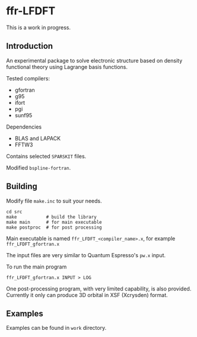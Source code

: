 # ffr-LFDFT

This is a work in progress.

## Introduction

An experimental package to solve electronic structure based on density functional theory
using Lagrange basis functions.

Tested compilers:
- gfortran
- g95
- ifort
- pgi
- sunf95

Dependencies
- BLAS and LAPACK
- FFTW3

Contains selected `SPARSKIT` files.

Modified `bspline-fortran`.

## Building

Modify file `make.inc` to suit your needs.

```
cd src
make           # build the library
make main      # for main executable
make postproc  # for post processing
```

Main executable is named `ffr_LFDFT_<compiler_name>.x`, for example `ffr_LFDFT_gfortran.x`

The input files are very similar to Quantum Espresso's `pw.x` input.

To run the main program

```
ffr_LFDFT_gfortran.x INPUT > LOG
```

One post-processing program, with very limited capability, is also provided.
Currently it only can produce 3D orbital in XSF (Xcrysden) format.


## Examples

Examples can be found in `work` directory.


